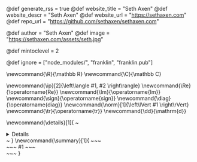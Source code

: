 <!--
Add here global page variables to use throughout your
website.
The website_* must be defined for the RSS to work
-->
@def generate_rss = true
@def website_title = "Seth Axen"
@def website_descr = "Seth Axen"
@def website_url   = "https://sethaxen.com"
@def repo_url = "https://github.com/sethaxen/sethaxen.com"

@def author = "Seth Axen"
@def image = "https://sethaxen.com/assets/seth.jpg"

@def mintoclevel = 2

<!--
Add here files or directories that should be ignored by Franklin, otherwise
these files might be copied and, if markdown, processed by Franklin which
you might not want. Indicate directories by ending the name with a `/`.
-->
@def ignore = ["node_modules/", "franklin", "franklin.pub"]

<!--
Add here global latex commands to use throughout your
pages. It can be math commands but does not need to be.
For instance:
* \newcommand{\phrase}{This is a long phrase to copy.}
-->
\newcommand{\R}{\mathbb R}
\newcommand{\C}{\mathbb C}

<!-- 
Useful commands inspired by the physics package
 -->
\newcommand{\ip}[2]{\left\langle #1, #2 \right\rangle}
\newcommand{\Re}{\operatorname{Re}}
\newcommand{\Im}{\operatorname{Im}}
\newcommand{\sign}{\operatorname{sign}}
\newcommand{\diag}{\operatorname{diag}}
\newcommand{\norm}[1]{\left\lVert #1 \right\rVert}
\newcommand{\tr}{\operatorname{tr}}
\newcommand{\dd}{\mathrm{d}}

\newcommand{\details}[1]{
    ~~~<details>~~~
    #1
    ~~~</details>~~~
}
\newcommand{\summary}[1]{
    ~~~
    <summary>~~~
    #1
    ~~~</summary>
    ~~~
}
